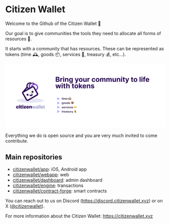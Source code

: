 # Citizen Wallet

Welcome to the Github of the Citizen Wallet 🤗

Our goal is to give communities the tools they need to allocate all forms of resources 🌈.

It starts with a community that has resources. These can be represented as tokens (time 🕰️, goods 📦, services 🤝, treasury 💰, etc...). 

![Citizen Wallet banner](https://github.com/citizenwallet/.github/blob/cc23e8a73c82f2f35eb1ffdad0765f2883974b3a/profile/cw-banner.png)

Everything we do is open source and you are very much invited to come contribute.

## Main repositories
- [citizenwallet/app](https://github.com/citizenwallet/app): iOS, Android app
- [citizenwallet/webapp](https://github.com/citizenwallet/webapp): web
- [citizenwallet/dashboard](https://github.com/citizenwallet/dashboard): admin dashboard
- [citizenwallet/engine](https://github.com/citizenwallet/engine): transactions
- [citizenwallet/contract-forge](https://github.com/citizenwallet/contractforge): smart contracts


You can reach out to us on Discord (https://discord.citizenwallet.xyz) or on X ([@citizenwallet](https://x.com/citizenwallet)).

For more information about the Citizen Wallet: https://citizenwallet.xyz



<!--

**Here are some ideas to get you started:**

🙋‍♀️ A short introduction - what is your organization all about?
🌈 Contribution guidelines - how can the community get involved?
👩‍💻 Useful resources - where can the community find your docs? Is there anything else the community should know?
🍿 Fun facts - what does your team eat for breakfast?
🧙 Remember, you can do mighty things with the power of [Markdown](https://docs.github.com/github/writing-on-github/getting-started-with-writing-and-formatting-on-github/basic-writing-and-formatting-syntax)
-->
